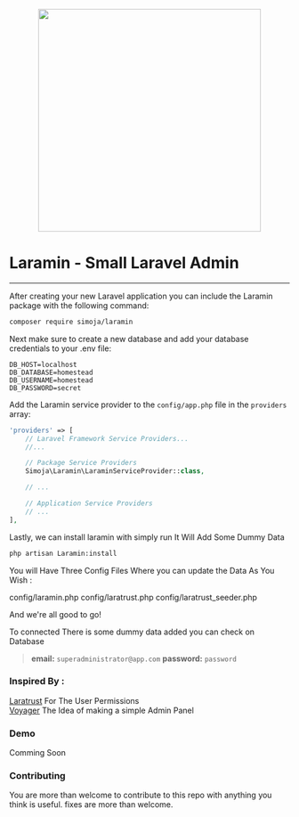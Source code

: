 <p align="center"><a href="https://github.com/simoebenhida/Laramin" target="_blank"><img width="400" src="https://i.imgur.com/XQ57dWg.png"></a></p>


# **L**aramin - Small Laravel Admin


<hr>

After creating your new Laravel application you can include the Laramin package with the following command:

```bash
composer require simoja/laramin
```

Next make sure to create a new database and add your database credentials to your .env file:

```
DB_HOST=localhost
DB_DATABASE=homestead
DB_USERNAME=homestead
DB_PASSWORD=secret
```

Add the Laramin service provider to the `config/app.php` file in the `providers` array:

```php
'providers' => [
    // Laravel Framework Service Providers...
    //...

    // Package Service Providers
    Simoja\Laramin\LaraminServiceProvider::class,

    // ...

    // Application Service Providers
    // ...
],
```

Lastly, we can install laramin with simply run It Will Add Some Dummy Data

```bash
php artisan Laramin:install
```
You will Have Three Config Files Where you can update the Data As You Wish :

config/laramin.php
config/laratrust.php
config/laratrust_seeder.php


And we're all good to go!

To connected There is some dummy data added you can check on Database

>**email:** `superadministrator@app.com`
>**password:** `password`

### Inspired By :

<a href="https://github.com/santigarcor/laratrust">Laratrust</a> For The User Permissions
</br>
<a href="https://github.com/the-control-group/voyager">Voyager</a> The Idea of making a simple Admin Panel

### Demo
Comming Soon

### Contributing

You are more than welcome to contribute to this repo with anything you think is useful. fixes are more than welcome.


